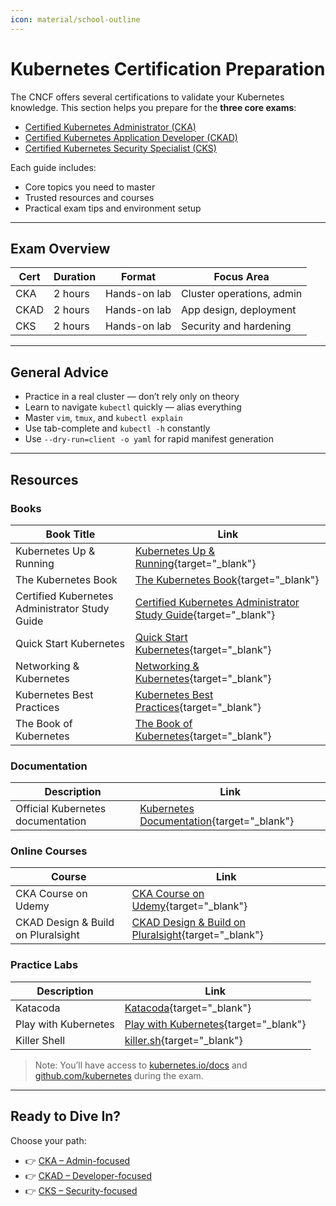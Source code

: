 ```yaml
---
icon: material/school-outline
---
```


# Kubernetes Certification Preparation

The CNCF offers several certifications to validate your Kubernetes knowledge. This section helps you prepare for the **three core exams**:

- [Certified Kubernetes Administrator (CKA)](cka.md)
- [Certified Kubernetes Application Developer (CKAD)](ckad.md)
- [Certified Kubernetes Security Specialist (CKS)](cks.md)

Each guide includes:
- Core topics you need to master
- Trusted resources and courses
- Practical exam tips and environment setup

---

## Exam Overview

| Cert | Duration | Format       | Focus Area              |
|------|----------|--------------|--------------------------|
| CKA  | 2 hours  | Hands-on lab | Cluster operations, admin |
| CKAD | 2 hours  | Hands-on lab | App design, deployment   |
| CKS  | 2 hours  | Hands-on lab | Security and hardening   |

---

## General Advice

- Practice in a real cluster — don’t rely only on theory
- Learn to navigate `kubectl` quickly — alias everything
- Master `vim`, `tmux`, and `kubectl explain`
- Use tab-complete and `kubectl -h` constantly
- Use `--dry-run=client -o yaml` for rapid manifest generation

---

## Resources

### Books

| Book Title               | Link                                                                                           |
|--------------------------|-----------------------------------------------------------------------------------------------|
| Kubernetes Up & Running  | [Kubernetes Up & Running](https://amzn.to/3XX7uaG){target="_blank"} |
| The Kubernetes Book      | [The Kubernetes Book](https://amzn.to/41sLaqy){target="_blank"}     |
| Certified Kubernetes Administrator Study Guide | [Certified Kubernetes Administrator Study Guide](https://amzn.to/4hkpoex){target="_blank"} |
| Quick Start Kubernetes | [Quick Start Kubernetes](https://amzn.to/4bBZAt8){target="_blank"} |
| Networking & Kubernetes | [Networking & Kubernetes](https://amzn.to/4hBuYt3){target="_blank"} |
| Kubernetes Best Practices | [Kubernetes Best Practices](https://amzn.to/4iBuunT){target="_blank"} |
| The Book of Kubernetes | [The Book of Kubernetes](https://amzn.to/3Fy3Nlv){target="_blank"} |

### Documentation

| Description                        | Link                                      |
|------------------------------------|-------------------------------------------|
| Official Kubernetes documentation | [Kubernetes Documentation](https://kubernetes.io/docs/){target="_blank"} |

### Online Courses

| Course                              | Link                                                                                           |
|-------------------------------------|-----------------------------------------------------------------------------------------------|
| CKA Course on Udemy                 | [CKA Course on Udemy](https://www.udemy.com/course/certified-kubernetes-administrator/){target="_blank"}       |
| CKAD Design & Build on Pluralsight | [CKAD Design & Build on Pluralsight](https://www.pluralsight.com/courses/ckad-application-design-build-cert){target="_blank"} |

### Practice Labs

| Description                     | Link                                                                                           |
|---------------------------------|-----------------------------------------------------------------------------------------------|
| Katacoda                       | [Katacoda](https://www.katacoda.com/){target="_blank"}                                                          |
| Play with Kubernetes           | [Play with Kubernetes](https://labs.play-with-k8s.com/){target="_blank"}                                        |
| Killer Shell  | [killer.sh](https://killer.sh/){target="_blank"} |

> Note: You’ll have access to [kubernetes.io/docs](https://kubernetes.io/docs) and [github.com/kubernetes](https://github.com/kubernetes) during the exam.

---

## Ready to Dive In?

Choose your path:

- 👉 [CKA – Admin-focused](cka.md)
- 👉 [CKAD – Developer-focused](ckad.md)
- 👉 [CKS – Security-focused](cks.md)